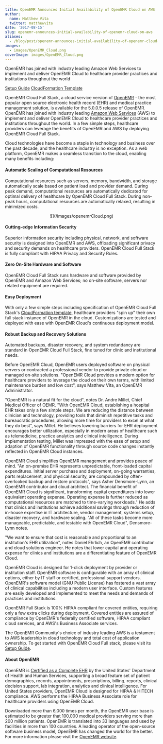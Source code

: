 ```yaml
---
title: OpenEMR Announces Initial Availability of OpenEMR Cloud on AWS
author:
  name: Matthew Vita
  twitter: matthewvita
date: '2017-08-15'
slug: openemr-announces-initial-availability-of-openemr-cloud-on-aws
aliases:
  - /blog/post/openemr-announces-initial-availability-of-openemr-cloud-on-aws
images:
  - images/OpenEMR_Cloud.png
coverImage: images/OpenEMR_Cloud.png
---
```

OpenEMR has joined with industry leading Amazon Web Services to implement and deliver OpenEMR Cloud to healthcare provider practices and institutions throughout the world
<!--more-->

[Setup Guide](https://github.com/openemr/openemr-devops/tree/master/packages/full_stack#openemr-cloud-full-stack)
[CloudFormation Template](https://github.com/openemr/openemr-devops/blob/master/packages/full_stack/assets/OpenEMR.json)

OpenEMR Cloud Full Stack, a cloud service version of
[OpenEMR](http://open-emr.org) - the most popular open source electronic health
record (EHR) and medical practice management solution, is available for the
5.0.0.5 release of OpenEMR. OpenEMR has joined with industry leading [Amazon Web
Services](https://aws.amazon.com) (AWS) to implement and deliver OpenEMR Cloud
to healthcare provider practices and institutions throughout the world. In a few
simple steps, healthcare providers can leverage the benefits of OpenEMR and AWS
by deploying OpenEMR Cloud Full Stack.

Cloud technologies have become a staple in technology and business over the past
decade, and the healthcare industry is no exception. As a web platform, OpenEMR
makes a seamless transition to the cloud, enabling many benefits including:

#### Automatic Scaling of Computational Resources

Computational resources such as servers, memory, bandwidth, and storage
automatically scale based on patient load and provider demand. During peak
demand, computational resources are automatically dedicated for optimal delivery
of healthcare by OpenEMR Cloud Full Stack. During non-peak hours, computational
resources are automatically relaxed, resulting in minimized costs.

<center>![](/images/openemrCloud.png)</center>

#### Cutting-edge Information Security

Superior information security including physical, network, and software security
is designed into OpenEMR and AWS, offloading significant privacy and security
demands on healthcare providers. OpenEMR Cloud Full Stack is fully compliant with HIPAA
Privacy and Security Rules.

#### Zero On-Site Hardware and Software

OpenEMR Cloud Full Stack runs hardware and software provided by OpenEMR and
Amazon Web Services; no on-site software, servers nor related equipment are
required.

#### Easy Deployment

With only a few simple steps including specification of OpenEMR Cloud Full
Stack's [CloudFormation
template](https://github.com/openemr/openemr-devops/blob/master/packages/full_stack/assets/OpenEMR.json),
healthcare providers "spin up" their own full stack instance of OpenEMR in the
cloud. Customizations are tested and deployed with ease with OpenEMR Cloud's
continuous deployment model.

#### Robust Backup and Recovery Solutions

Automated backups, disaster recovery, and system redundancy are standard in
OpenEMR Cloud Full Stack, fine tuned for clinic and institutional needs.

Before OpenEMR Cloud, OpenEMR users deployed software on physical servers or
contracted a professional vendor to provide private cloud or managed on-site
solutions. "OpenEMR Cloud provides a modern option for healthcare providers to
leverage the cloud on their own terms, with limited maintenance burden and low
cost", says Matthew Vita, an OpenEMR Administrator.

"OpenEMR is a natural fit for the cloud", notes Dr. Andre Millet, Chief Medical
Officer of OEMR. "With OpenEMR Cloud, establishing a hospital EHR takes only a
few simple steps. We are reducing the distance between clinician and technology,
providing tools that diminish repetitive tasks and bureaucratic procedures,
allowing more time for providers to excel at what they do best", says Millet. He
believes lowering barriers for EHR deployment encourages better utilization,
especially in modern areas of healthcare such as telemedicine, practice
analytics and clinical intelligence. During implementation testing, Millet was
impressed with the ease of setup and adaption of OpenEMR functionality through
source code changes instantly reflected in OpenEMR Cloud instances.

OpenEMR Cloud simplifies OpenEMR management and provides peace of mind. "An
on-premise EHR represents unpredictable, front-loaded capital expenditures.
Initial server purchase and deployment, on-going warranties, parts replacement,
and physical security, are compounded by often-overlooked backup and restore
protocols", says Asher Densmore-Lynn, an OpenEMR contributor and cloud
architect. The financial benefit of OpenEMR Cloud is significant, transforming
capital expenditures into lower equivalent operating expense. Operating expense
is further reduced as computational resources are matched to time-varying
workloads." He adds that clinics and institutions achieve additional savings
through reduction of in-house expertise in IT architecture, vendor management,
systems setup, disaster recovery, and hardware scaling. "All of these tasks
become more manageable, predictable, and testable with OpenEMR Cloud",
Densmore-Lynn notes.

"We want to ensure that cost is reasonable and proportional to an institution's
EHR utilization", notes Daniel Ehrlich, an OpenEMR contributor and cloud
solutions engineer. He notes that lower capital and operating expense for
clinics and institutions are a differentiating feature of OpenEMR Cloud.

OpenEMR Cloud is designed for 1-click deployment by provider or institution
staff. OpenEMR software is configurable with an array of clinical options,
either by IT staff or certified, professional support vendors. OpenEMR's
software model (GNU Public License) has fostered a vast array of clinical
capabilities including a modern user interface. Custom features are easily
developed and implemented to meet the needs and demands of practices and
institutions.

OpenEMR Full Stack is 100% HIPAA compliant for covered entities, requiring only
a few extra clicks during deployment. Covered entities are assured of compliance
by OpenEMR's federally certified software, HIPAA compliant cloud services, and
AWS's Business Associate services.

The OpenEMR Community's choice of industry leading AWS is a testament to AWS
leadership in cloud technology and total cost of application ownership. To get
started with OpenEMR Cloud Full stack, please visit its [Setup
Guide](https://github.com/openemr/openemr-devops/tree/master/packages/full_stack#openemr-cloud-full-stack).

#### About OpenEMR

OpenEMR is [Certified as a Complete
EHR](http://www.open-emr.org/wiki/images/0/04/OpenEMR_Complete_EHR_2014_Edition_Cert.pdf)
by the United States' Department of Health and Human Services, supporting a
broad feature set of patient demographics, records, appointments, prescriptions,
billing, reports, clinical decision support, lab integration, analytics and
clinical intelligence. For United States providers, OpenEMR Cloud is designed
for HIPAA & HITECH compliance. AWS performs the HIPAA Business Associate role
for healthcare providers using OpenEMR Cloud.

Downloaded more than 6,000 times per month, the OpenEMR user base is estimated
to be greater that 100,000 medical providers serving more than 200 million
patients. OpenEMR is translated into 33 languages and used by facilities in more
than 100 countries. A leading operator of the open-source software business
model, OpenEMR has changed the world for the better. For more information please
visit the [OpenEMR website](http://www.open-emr.org).
